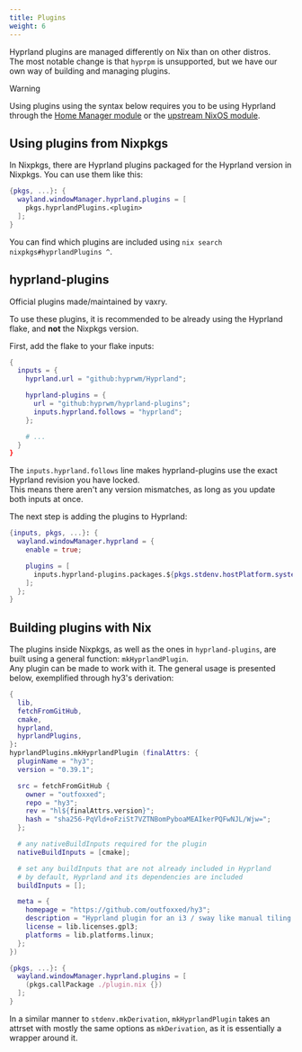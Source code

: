 ```yaml
---
title: Plugins
weight: 6
---
```


Hyprland plugins are managed differently on Nix than on other distros.  
The most notable change is that `hyprpm` is unsupported, but we have our own way of
building and managing plugins.

> [!WARNING]
> Using plugins using the syntax below requires you to be using Hyprland through
> the [Home Manager module](../Hyprland-on-Home-Manager) or the
> [upstream NixOS module](../Hyprland-on-NixOS#upstream-module).

## Using plugins from Nixpkgs

In Nixpkgs, there are Hyprland plugins packaged for the Hyprland version in
Nixpkgs. You can use them like this:

```nix {filename="home.nix"}
{pkgs, ...}: {
  wayland.windowManager.hyprland.plugins = [
    pkgs.hyprlandPlugins.<plugin>
  ];
}
```

You can find which plugins are included using
`nix search nixpkgs#hyprlandPlugins ^`.

## hyprland-plugins

Official plugins made/maintained by vaxry.

To use these plugins, it is recommended to be already using the Hyprland
flake, and **not** the Nixpkgs version.

First, add the flake to your flake inputs:

```nix {filename="flake.nix"}
{
  inputs = {
    hyprland.url = "github:hyprwm/Hyprland";

    hyprland-plugins = {
      url = "github:hyprwm/hyprland-plugins";
      inputs.hyprland.follows = "hyprland";
    };

    # ...
  }
}
```

The `inputs.hyprland.follows` line makes hyprland-plugins use the exact Hyprland
revision you have locked.  
This means there aren't any version mismatches, as long as you update both inputs at once.

The next step is adding the plugins to Hyprland:

```nix {filename="home.nix"}
{inputs, pkgs, ...}: {
  wayland.windowManager.hyprland = {
    enable = true;

    plugins = [
      inputs.hyprland-plugins.packages.${pkgs.stdenv.hostPlatform.system}.<plugin>
    ];
  };
}
```

## Building plugins with Nix

The plugins inside Nixpkgs, as well as the ones in `hyprland-plugins`, are built
using a general function: `mkHyprlandPlugin`.  
Any plugin can be made to work with it. The general usage is presented below, exemplified through hy3's
derivation:

```nix {filename="plugin.nix"}
{
  lib,
  fetchFromGitHub,
  cmake,
  hyprland,
  hyprlandPlugins,
}:
hyprlandPlugins.mkHyprlandPlugin (finalAttrs: {
  pluginName = "hy3";
  version = "0.39.1";

  src = fetchFromGitHub {
    owner = "outfoxxed";
    repo = "hy3";
    rev = "hl${finalAttrs.version}";
    hash = "sha256-PqVld+oFziSt7VZTNBomPyboaMEAIkerPQFwNJL/Wjw=";
  };

  # any nativeBuildInputs required for the plugin
  nativeBuildInputs = [cmake];

  # set any buildInputs that are not already included in Hyprland
  # by default, Hyprland and its dependencies are included
  buildInputs = [];

  meta = {
    homepage = "https://github.com/outfoxxed/hy3";
    description = "Hyprland plugin for an i3 / sway like manual tiling layout";
    license = lib.licenses.gpl3;
    platforms = lib.platforms.linux;
  };
})
```

```nix {filename="home.nix"}
{pkgs, ...}: {
  wayland.windowManager.hyprland.plugins = [
    (pkgs.callPackage ./plugin.nix {})
  ];
}
```

In a similar manner to `stdenv.mkDerivation`, `mkHyprlandPlugin` takes an
attrset with mostly the same options as `mkDerivation`, as it is essentially a
wrapper around it.
